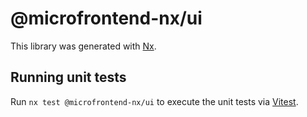 # @microfrontend-nx/ui

This library was generated with [Nx](https://nx.dev).

## Running unit tests

Run `nx test @microfrontend-nx/ui` to execute the unit tests via [Vitest](https://vitest.dev/).
